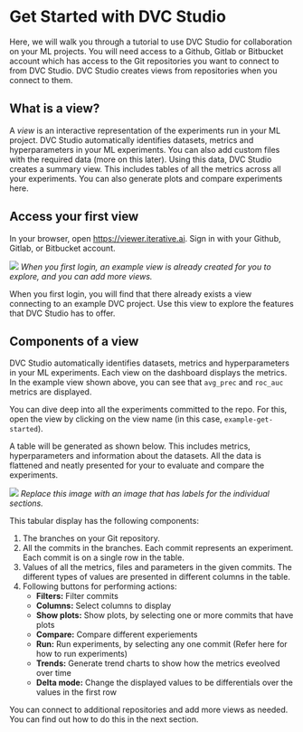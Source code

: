# Get Started with DVC Studio

Here, we will walk you through a tutorial to use DVC Studio for collaboration on
your ML projects. You will need access to a Github, Gitlab or Bitbucket account
which has access to the Git repositories you want to connect to from DVC Studio.
DVC Studio creates views from repositories when you connect to them.

## What is a view?

A *view* is an interactive representation of the experiments run in your ML
project. DVC Studio automatically identifies datasets, metrics and
hyperparameters in your ML experiments. You can also add custom files with the
required data (more on this later). Using this data, DVC Studio creates a
summary view. This includes tables of all the metrics across all your
experiments. You can also generate plots and compare experiments here.

## Access your first view

In your browser, open <https://viewer.iterative.ai>. Sign in with your Github,
Gitlab, or Bitbucket account.

![](/img/studio/login_home.png) _When you first login, an example view is
already created for you to explore, and you can add more views._

When you first login, you will find that there already exists a view connecting
to an example DVC project. Use this view to explore the features that DVC Studio
has to offer.

## Components of a view

DVC Studio automatically identifies datasets, metrics and hyperparameters in
your ML experiments. Each view on the dashboard displays the metrics. In the
example view shown above, you can see that `avg_prec` and `roc_auc` metrics are
displayed.

You can dive deep into all the experiments committed to the repo. For this, open
the view by clicking on the view name (in this case, `example-get-started`).

A table will be generated as shown below. This includes metrics, hyperparameters
and information about the datasets. All the data is flattened and neatly
presented for your to evaluate and compare the experiments.

![](/img/studio/main.png) _Replace this image with an image that has labels for
the individual sections._

This tabular display has the following components:

1. The branches on your Git repository.
2. All the commits in the branches. Each commit represents an experiment. Each
   commit is on a single row in the table.
3. Values of all the metrics, files and parameters in the given commits. The
   different types of values are presented in different columns in the table.
4. Following buttons for performing actions:
   - **Filters:** Filter commits
   - **Columns:** Select columns to display
   - **Show plots:** Show plots, by selecting one or more commits that have
     plots
   - **Compare:** Compare different experiements
   - **Run:** Run experiments, by selecting any one commit (Refer here for how
     to run experiments)
   - **Trends:** Generate trend charts to show how the metrics eveolved over
     time
   - **Delta mode:** Change the displayed values to be differentials over the
     values in the first row

You can connect to additional repositories and add more views as needed. You can
find out how to do this in the next section.
